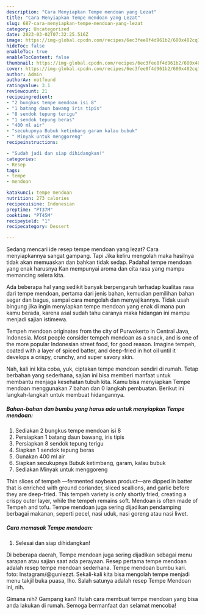 ```yaml
---
description: "Cara Menyiapkan Tempe mendoan yang Lezat"
title: "Cara Menyiapkan Tempe mendoan yang Lezat"
slug: 687-cara-menyiapkan-tempe-mendoan-yang-lezat
category: Uncategorized
date: 2023-03-02T07:32:25.516Z
image: https://img-global.cpcdn.com/recipes/6ec3fee8f4d961b2/680x482cq70/tempe-mendoan-foto-resep-utama.jpg
hideToc: false
enableToc: true
enableTocContent: false
thumbnail: https://img-global.cpcdn.com/recipes/6ec3fee8f4d961b2/680x482cq70/tempe-mendoan-foto-resep-utama.jpg
cover: https://img-global.cpcdn.com/recipes/6ec3fee8f4d961b2/680x482cq70/tempe-mendoan-foto-resep-utama.jpg
author: Admin
authorAv: notfound
ratingvalue: 3.1
reviewcount: 21
recipeingredient:
- "2 bungkus tempe mendoan isi 8"
- "1 batang daun bawang iris tipis"
- "8 sendok tepung terigu"
- "1 sendok tepung beras"
- "400 ml air"
- "secukupnya Bubuk ketimbang garam kalau bubuk"
- " Minyak untuk menggoreng"
recipeinstructions:

- "Sudah jadi dan siap dihidangkan!"
categories:
- Resep
tags:
- tempe
- mendoan

katakunci: tempe mendoan 
nutrition: 273 calories
recipecuisine: Indonesian
preptime: "PT37M"
cooktime: "PT45M"
recipeyield: "1"
recipecategory: Dessert

---
```



Sedang mencari ide resep tempe mendoan yang lezat? Cara menyiapkannya sangat gampang. Tapi Jika keliru mengolah maka hasilnya tidak akan memuaskan dan bahkan tidak sedap. Padahal tempe mendoan yang enak harusnya Kan mempunyai aroma dan cita rasa yang mampu memancing selera kita.


Ada beberapa hal yang sedikit banyak berpengaruh terhadap kualitas rasa dari tempe mendoan, pertama dari jenis bahan, kemudian pemilihan bahan segar dan bagus, sampai cara mengolah dan menyajikannya. Tidak usah bingung jika ingin menyiapkan tempe mendoan yang enak di mana pun kamu berada, karena asal sudah tahu caranya maka hidangan ini mampu menjadi sajian istimewa.

Tempeh mendoan originates from the city of Purwokerto in Central Java, Indonesia. Most people consider tempeh mendoan as a snack, and is one of the more popular Indonesian street food, for good reason. Imagine tempeh, coated with a layer of spiced batter, and deep-fried in hot oil until it develops a crispy, crunchy, and super savory skin.


Nah, kali ini kita coba, yuk, ciptakan tempe mendoan sendiri di rumah. Tetap berbahan yang sederhana, sajian ini bisa memberi manfaat untuk membantu menjaga kesehatan tubuh kita. Kamu bisa menyiapkan Tempe mendoan menggunakan 7 bahan dan 0 langkah pembuatan. Berikut ini langkah-langkah untuk membuat hidangannya.

<!--inarticleads1-->

##### Bahan-bahan dan bumbu yang harus ada untuk menyiapkan Tempe mendoan:

1. Sediakan 2 bungkus tempe mendoan isi 8
1. Persiapkan 1 batang daun bawang, iris tipis
1. Persiapkan 8 sendok tepung terigu
1. Siapkan 1 sendok tepung beras
1. Gunakan 400 ml air
1. Siapkan secukupnya Bubuk ketimbang, garam, kalau bubuk
1. Sediakan  Minyak untuk menggoreng


Thin slices of tempeh —fermented soybean product—are dipped in batter that is enriched with ground coriander, sliced scallions, and garlic before they are deep-fried. This tempeh variety is only shortly fried, creating a crispy outer layer, while the tempeh remains soft. Mendoan is often made of Tempeh and tofu. Tempe mendoan juga sering dijadikan pendamping berbagai makanan, seperti pecel, nasi uduk, nasi goreng atau nasi liwet. 

<!--inarticleads2-->

##### Cara memasak Tempe mendoan:


1. Selesai dan siap dihidangkan!

Di beberapa daerah, Tempe mendoan juga sering dijadikan sebagai menu sarapan atau sajian saat ada perayaan. Resep pertama tempe mendoan adalah resep tempe mendoan sederhana. Tempe mendoan bumbu kari. foto: Instagram/@guniezzt. Sekali-kali kita bisa mengolah tempe menjadi menu takjil buka puasa, lho. Salah satunya adalah resep Tempe Mendoan ini, nih. 

Gimana nih? Gampang kan? Itulah cara membuat tempe mendoan yang bisa anda lakukan di rumah. Semoga bermanfaat dan selamat mencoba!
